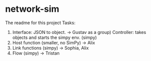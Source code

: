 # network-sim
The readme for this project
Tasks:
1) Interface: JSON to object. -> Gustav
    as a group)      Controller: takes objects and starts the simpy env. (simpy)
2) Host function (smaller, no SimPy) -> Alix
3) Link functions (simpy) -> Sophia, Alix
4) Flow (simpy) -> Tristan
